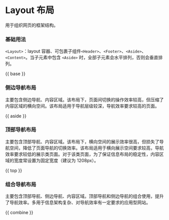 # Layout 布局

用于组织网页的框架结构。

### 基础用法

`<Layout>`：layout 容器、可包裹子组件`<Header>`、`<Footer>`、`<Aside>`、`<Content>`。当子元素中包含 `<Aside>` 时，全部子元素会水平排列，否则会垂直排列。

{{ base }}

### 侧边导航布局

主要包含侧边导航、内容区域。该布局下，页面间切换的操作效率较高，但压缩了内容区域的横向空间。该布局适用于导航层级较深，导航效率要求较高的页面。

{{ aside }}

### 顶部导航布局

主要包含顶部导航、内容区域。该布局下，横向空间的展示效率很高，但损失了导航空间，降低了页面导航的切换效率。该布局适用于横向展示空间要求较高，导航效率要求较低的展示类页面。对于该类页面，为了保证信息布局的稳定性，内容区域的宽度常设置为固定宽度（建议为 1208px）。

{{ top }}

### 组合导航布局

主要包含顶部导航、侧边导航、内容区域。顶部导航和侧边导航的组合使用，提升了导航效率。多用于信息架构复杂、对导航效率有一定要求的应用型网站。

{{ combine }}
